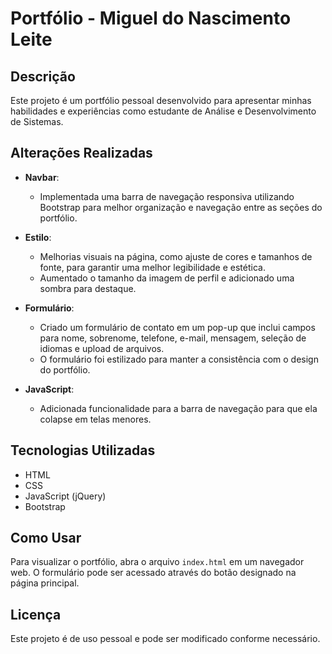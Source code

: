 # Portfólio - Miguel do Nascimento Leite

## Descrição
Este projeto é um portfólio pessoal desenvolvido para apresentar minhas habilidades e experiências como estudante de Análise e Desenvolvimento de Sistemas.

## Alterações Realizadas

- **Navbar**:
  - Implementada uma barra de navegação responsiva utilizando Bootstrap para melhor organização e navegação entre as seções do portfólio.

- **Estilo**:
  - Melhorias visuais na página, como ajuste de cores e tamanhos de fonte, para garantir uma melhor legibilidade e estética.
  - Aumentado o tamanho da imagem de perfil e adicionado uma sombra para destaque.

- **Formulário**:
  - Criado um formulário de contato em um pop-up que inclui campos para nome, sobrenome, telefone, e-mail, mensagem, seleção de idiomas e upload de arquivos.
  - O formulário foi estilizado para manter a consistência com o design do portfólio.

- **JavaScript**:
  - Adicionada funcionalidade para a barra de navegação para que ela colapse em telas menores.

## Tecnologias Utilizadas
- HTML
- CSS
- JavaScript (jQuery)
- Bootstrap

## Como Usar
Para visualizar o portfólio, abra o arquivo `index.html` em um navegador web. O formulário pode ser acessado através do botão designado na página principal.

## Licença
Este projeto é de uso pessoal e pode ser modificado conforme necessário.
